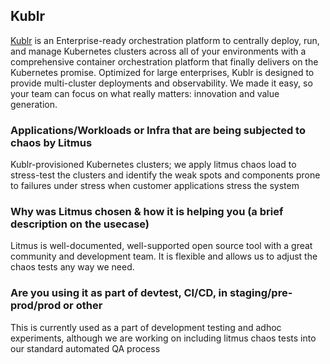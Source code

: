 ## Kublr

[Kublr](https://kublr.com/) is an Enterprise-ready orchestration platform to centrally deploy, run, and manage Kubernetes clusters across all of your environments with a comprehensive container orchestration platform that finally delivers on the Kubernetes promise. Optimized for large enterprises, Kublr is designed to provide multi-cluster deployments and observability. We made it easy, so your team can focus on what really matters: innovation and value generation.

### **Applications/Workloads or Infra that are being subjected to chaos by Litmus**

Kublr-provisioned Kubernetes clusters; we apply litmus chaos load to stress-test the clusters and identify the weak spots and components prone to failures under stress when customer applications stress the system

### **Why was Litmus chosen & how it is helping you (a brief description on the usecase)**

Litmus is well-documented, well-supported open source tool with a great community and development team. It is flexible and allows us to adjust the chaos tests any way we need.

### **Are you using it as part of devtest, CI/CD, in staging/pre-prod/prod or other**

This is currently used as a part of development testing and adhoc experiments, although we are working on including litmus chaos tests into our standard automated QA process

